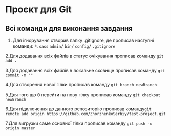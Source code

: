 # Проєкт для Git

## Всі команди для виконання завдання

1. Для ігнорування створив папку .gitignore, де прописав наступні команди:
`*.sass`
`admin/`
`bin/`
`config/`
`.gitignore`

2.Для додавання всіх файлів в статус очікування прописав команду `git add .`

3.Для додавання всіх файлів в локальне сховище прописав команду `git commit -m "" `

4.Для створення нової гілки прописав команду `git branch newBranch`

5.Для того що б перейти на нову гілку прописав команду `git checkout newBranch`

6.Для підключення до данного репозиторію прописав команду`git remote add origin https://githab.com/ZhorzhenkoSerhiy/test-project.git`

7.Для вигрузки саме основної гілки прописав команду `git push -u origin master`

